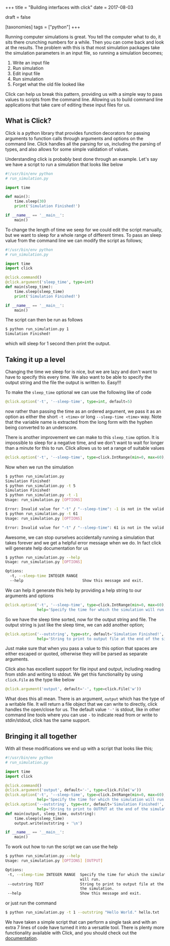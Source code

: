 +++
title = "Building interfaces with click"
date = 2017-08-03

draft = false

[taxonomies]
tags = ["python"]
+++

Running computer simulations is great.
You tell the computer what to do,
it sits there crunching numbers for a while.
Then you can come back and look at the results.
The problem with this is that most simulation packages
take the simulation parameters in an input file,
so running a simulation becomes;

1. Write an input file
2. Run simulation
3. Edit input file
4. Run simulation
5. Forget what the old file looked like

Click can help us break this pattern,
providing us with a simple way to pass values to scripts from the command line.
Allowing us to build command line applications that 
take care of editing these input files for us.

## What is Click?

Click is a python library that provides function decorators for
passing arguments to function calls through arguments and options on the command line.
Click handles all the parsing for us, including the parsing of types,
and also allows for some simple validation of values.

Understanding click is probably best done through an example.
Let's say we have a script to run a simulation that looks like below

```python
#!/usr/bin/env python
# run_simulation.py

import time

def main():
    time.sleep(30)
    print('Simulation Finished!')

if __name__ == '__main__':
    main()
```

To change the length of time we seep for we could edit the script manually,
but we want to sleep for a whole range of different times.
To pass an sleep value from the command line we can modify the script as follows;

```python
#!/usr/bin/env python
# run_simulation.py

import time
import click

@click.command()
@click.argument('sleep_time', type=int)
def main(sleep_time):
    time.sleep(sleep_time)
    print('Simulation Finished!')

if __name__ == '__main__':
    main()
```

The script can then be run as follows

```sh
$ python run_simulation.py 1
Simulation Finished!
```

which will sleep for 1 second then print the output.

## Taking it up a level

Changing the time we sleep for is nice,
but we are lazy and don't want to have to specify this every time.
We also want to be able to specify the output string 
and the file the output is written to.
Easy!!!

To make the `sleep_time` optional we can use the following like of code 

```python
@click.option('-t', '--sleep-time', type=int, default=5)
```

now rather than passing the time as an ordered argument,
we pass it as an option as either the short `-t <time>` 
or long `--sleep-time <time>` way.
Note that the variable name is extracted from the long form
with the hyphen being converted to an underscore.

There is another improvement we can make to this `sleep_time` option.
It is impossible to sleep for a negative time,
and we don't want to wait for longer than a minute for this to run.
Click allows us to set a range of suitable values

```python
@click.option('-t', '--sleep-time', type=click.IntRange(min=0, max=60), default=5)
```

Now when we run the simulation

```sh
$ python run_simulation.py
Simulation Finished!
$ python run_simulation.py -t 5
Simulation Finished!
$ python run_simulation.py -t -1
Usage: run_simulation.py [OPTIONS]

Error: Invalid value for "-t" / "--sleep-time": -1 is not in the valid range of 0 to 60.
$ python run_simulation.py -t 61
Usage: run_simulation.py [OPTIONS]

Error: Invalid value for "-t" / "--sleep-time": 61 is not in the valid range of 0 to 60.
```

Awesome, we can stop ourselves accidentally running a simulation that takes forever
and we get a helpful error message when we do.
In fact click will generate help documentation for us

```sh
$ python run_simulation.py --help
Usage: run_simulation.py [OPTIONS]

Options:
  -t, --sleep-time INTEGER RANGE
  --help                          Show this message and exit.
```

We can help it generate this help by providing a help string to our arguments and options

```python
@click.option('-t', '--sleep-time', type=click.IntRange(min=0, max=60), default=5,
              help='Specify the time for which the simulation will run.')
```

So we have the sleep time sorted,
now for the output string and file.
The output string is just like the sleep time,
we can add another option;

```python
@click.option('--outstring', type=str, default='Simulation Finished!',
              help='String to print to output file at the end of the simulation.')
```

Just make sure that when you pass a value to this option 
that spaces are either escaped or quoted, 
otherwise they will be parsed as separate arguments.

Click also has excellent support for file input and output,
including reading from stdin and writing to stdout.
We get this functionality by using  `click.File` as the type like below

```python
@click.argument('output', default='-', type=click.File('w'))
```

What does this all mean.
There is an argument, `output` which has the type of a writable file.
It will return a file object that we can write to directly,
click handles the open/close for us.
The default value `'-'` is stdout,
like in other command line tools where you can use `-` to indicate
read from or write to stdin/stdout,
click has the same support.

## Bringing it all together

With all these modifications we end up with a script that looks like this;

```python
#!/usr/bin/env python
# run_simulation.py

import time
import click

@click.command()
@click.argument('output', default='-', type=click.File('w'))
@click.option('-t', '--sleep-time', type=click.IntRange(min=0, max=60), default=5,
              help='Specify the time for which the simulation will run.')
@click.option('--outstring', type=str, default='Simulation Finished!',
              help='String to print to OUTPUT at the end of the simulation.')
def main(output, sleep_time, outstring):
    time.sleep(sleep_time)
    output.write(outstring + '\n')

if __name__ == '__main__':
    main()
```

To work out how to run the script we can use the help

 ```sh   
$ python run_simulation.py --help
Usage: run_simulation.py [OPTIONS] [OUTPUT]

Options:
  -t, --sleep-time INTEGER RANGE  Specify the time for which the simulation
                                  will run.
  --outstring TEXT                String to print to output file at the end of
                                  the simulation.
  --help                          Show this message and exit.
```

or just run the command

```sh
$ python run_simulation.py -t 1 --outstring "Hello World." hello.txt
```

We have taken a simple script that can perform a single task
and with an extra 7 lines of code have turned it into a versatile tool.
There is plenty more functionality available with Click,
and you should check out the [documentation](http://click.pocoo.org/5/).
